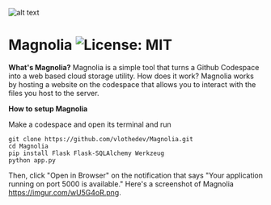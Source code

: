 ![alt text](https://i.imgur.com/FkYwWdp.png)
# Magnolia ![License: MIT](https://img.shields.io/badge/license-MIT%20-blue?style=flat&logo=none)

**What's Magnolia?**
Magnolia is a simple tool that turns a Github Codespace into a web based cloud storage utility. How does it work? Magnolia works by hosting a website on the codespace that allows you to interact with the files you host to the server.


**How to setup Magnolia**

Make a codespace and open its terminal and run

```
git clone https://github.com/vlothedev/Magnolia.git
cd Magnolia
pip install Flask Flask-SQLAlchemy Werkzeug
python app.py
```
Then, click "Open in Browser" on the notification that says "Your application running on port 5000 is available."
Here's a screenshot of Magnolia https://imgur.com/wU5G4oR.png.
